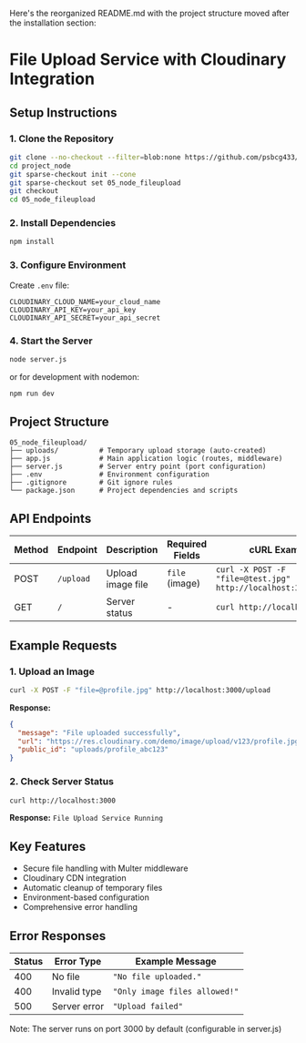 Here's the reorganized README.md with the project structure moved after the installation section:

# File Upload Service with Cloudinary Integration

## Setup Instructions

### 1. Clone the Repository
```bash
git clone --no-checkout --filter=blob:none https://github.com/psbcg433/project_node.git
cd project_node
git sparse-checkout init --cone
git sparse-checkout set 05_node_fileupload
git checkout
cd 05_node_fileupload
```

### 2. Install Dependencies
```bash
npm install
```

### 3. Configure Environment
Create `.env` file:
```env
CLOUDINARY_CLOUD_NAME=your_cloud_name
CLOUDINARY_API_KEY=your_api_key
CLOUDINARY_API_SECRET=your_api_secret
```

### 4. Start the Server
```bash
node server.js
```
or for development with nodemon:
```bash
npm run dev
```

## Project Structure

```
05_node_fileupload/
├── uploads/          # Temporary upload storage (auto-created)
├── app.js            # Main application logic (routes, middleware)
├── server.js         # Server entry point (port configuration)
├── .env              # Environment configuration
├── .gitignore        # Git ignore rules
└── package.json      # Project dependencies and scripts
```

## API Endpoints

| Method | Endpoint | Description | Required Fields | cURL Example |
|--------|----------|-------------|-----------------|--------------|
| POST | `/upload` | Upload image file | `file` (image) | `curl -X POST -F "file=@test.jpg" http://localhost:3000/upload` |
| GET | `/` | Server status | - | `curl http://localhost:3000` |

## Example Requests

### 1. Upload an Image
```bash
curl -X POST -F "file=@profile.jpg" http://localhost:3000/upload
```

**Response:**
```json
{
  "message": "File uploaded successfully",
  "url": "https://res.cloudinary.com/demo/image/upload/v123/profile.jpg",
  "public_id": "uploads/profile_abc123"
}
```

### 2. Check Server Status
```bash
curl http://localhost:3000
```
**Response:** `File Upload Service Running`

## Key Features

- Secure file handling with Multer middleware
- Cloudinary CDN integration
- Automatic cleanup of temporary files
- Environment-based configuration
- Comprehensive error handling

## Error Responses

| Status | Error Type | Example Message |
|--------|------------|------------------|
| 400 | No file | `"No file uploaded."` |
| 400 | Invalid type | `"Only image files allowed!"` | 
| 500 | Server error | `"Upload failed"` |

Note: The server runs on port 3000 by default (configurable in server.js)